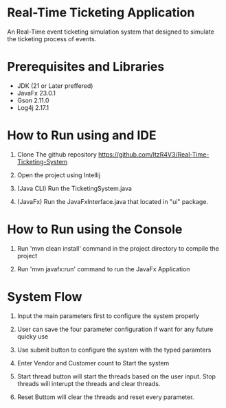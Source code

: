 
# Real-Time Ticketing Application

An Real-Time event ticketing simulation system that designed to simulate the ticketing process of events.

# Prerequisites and Libraries

- JDK (21 or Later preffered) 
- JavaFx 23.0.1
- Gson 2.11.0
- Log4j 2.17.1

# How to Run using and IDE

1. Clone The github repository
https://github.com/ItzR4V3/Real-Time-Ticketing-System

2. Open the project using Intellij

3. (Java CLI) Run the TicketingSystem.java

4. (JavaFx) Run the JavaFxInterface.java that located in "ui" package.

# How to Run using the Console 

1. Run 'mvn clean install' command in the project directory to compile the project

2. Run 'mvn javafx:run' command to run the JavaFx Application

# System Flow

1. Input the main parameters first to configure the system properly

2. User can save the four parameter configuration if want for any future quicky use

3. Use submit button to configure the system with the typed paramters

4. Enter Vendor and Customer count to Start the system

5. Start thread button will start the threads based on the user input. Stop threads will interupt the threads and clear threads.

6. Reset Buttom will clear the threads and reset every parameter. 